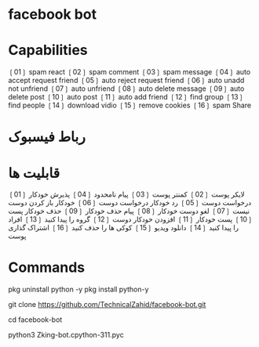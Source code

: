 # facebook bot
# Capabilities

❲01❳ spam react
❲02❳ spam comment
❲03❳ spam message
❲04❳ auto accept request friend
❲05❳ auto reject request friend
❲06❳ auto unadd not unfriend
❲07❳ auto unfriend
❲08❳ auto delete message
❲09❳ auto delete post
❲10❳ auto post
❲11❳ auto add friend
❲12❳ find group
❲13❳ find people
❲14❳ download vidio
❲15❳ remove cookies
❲16❳ spam Share

# رباط فیسبوک
# قابلیت ها

 ❲01❳ لایکر پوست
 ❲02❳ کمنتر پوست
 ❲03❳ پیام نامحدود
 ❲04❳ پذیرش خودکار درخواست دوست
 ❲05❳ رد خودکار درخواست دوست
 ❲06❳ خودکار باز کردن دوست نیست
 ❲07❳ لغو دوست خودکار
 ❲08❳ پیام حذف خودکار
 ❲09❳ حذف خودکار پست
 ❲10❳ پست خودکار
 ❲11❳ افزودن خودکار دوست
 ❲12❳ گروه را پیدا کنید
 ❲13❳ افراد را پیدا کنید
 ❲14❳ دانلود ویدیو
 ❲15❳ کوکی ها را حذف کنید
 ❲16❳ اشتراک گذاری پوست


# Commands

 pkg uninstall python -y
 pkg install python-y

 git clone https://github.com/TechnicalZahid/facebook-bot.git

 cd facebook-bot

 python3 Zking-bot.cpython-311.pyc
